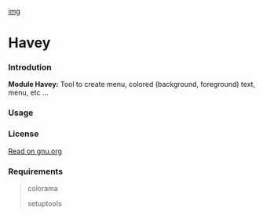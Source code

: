 [img](https://distrowatch.com/images/cpxtu/dwbanner.png)

# Havey

### Introdution

__Module Havey:__ Tool to create menu, colored (background, foreground) text, menu, etc ...

### Usage

### License

[Read on gnu.org](https://www.gnu.org/licenses/gpl-3.0.txt)

### Requirements
> colorama
>
> setuptools
